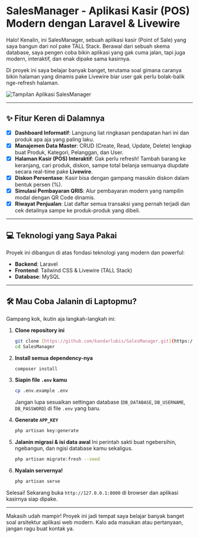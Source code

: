 # SalesManager - Aplikasi Kasir (POS) Modern dengan Laravel & Livewire

Halo! Kenalin, ini SalesManager, sebuah aplikasi kasir (Point of Sale) yang saya bangun dari nol pake TALL Stack. Berawal dari sebuah skema database, saya pengen coba bikin aplikasi yang gak cuma jalan, tapi juga modern, interaktif, dan enak dipake sama kasirnya.

Di proyek ini saya belajar banyak banget, terutama soal gimana caranya bikin halaman yang dinamis pake Livewire biar user gak perlu bolak-balik nge-refresh halaman.

![Tampilan Aplikasi SalesManager](https://github.com/user-attachments/assets/babc8bfb-f9f7-4575-a630-20965fcbc094)

---

## ✨ Fitur Keren di Dalamnya

-   [x] **Dashboard Informatif**: Langsung liat ringkasan pendapatan hari ini dan produk apa aja yang paling laku.
-   [x] **Manajemen Data Master**: CRUD (Create, Read, Update, Delete) lengkap buat Produk, Kategori, Pelanggan, dan User.
-   [x] **Halaman Kasir (POS) Interaktif**: Gak perlu refresh! Tambah barang ke keranjang, cari produk, diskon, sampe total belanja semuanya diupdate secara real-time pake **Livewire**.
-   [x] **Diskon Persentase**: Kasir bisa dengan gampang masukin diskon dalam bentuk persen (%).
-   [x] **Simulasi Pembayaran QRIS**: Alur pembayaran modern yang nampilin modal dengan QR Code dinamis.
-   [x] **Riwayat Penjualan**: Liat daftar semua transaksi yang pernah terjadi dan cek detailnya sampe ke produk-produk yang dibeli.

---

## 💻 Teknologi yang Saya Pakai

Proyek ini dibangun di atas fondasi teknologi yang modern dan powerful:

-   **Backend**: Laravel
-   **Frontend**: Tailwind CSS & Livewire (TALL Stack)
-   **Database**: MySQL

---

## 🛠️ Mau Coba Jalanin di Laptopmu?

Gampang kok, ikutin aja langkah-langkah ini:

1.  **Clone repository ini**
    ```bash
    git clone [https://github.com/kandarlubis/SalesManager.git](https://github.com/kandarlubis/SalesManager.git)
    cd SalesManager
    ```

2.  **Install semua dependency-nya**
    ```bash
    composer install
    ```

3.  **Siapin file `.env` kamu**
    ```bash
    cp .env.example .env
    ```
    Jangan lupa sesuaikan settingan database (`DB_DATABASE`, `DB_USERNAME`, `DB_PASSWORD`) di file `.env` yang baru.

4.  **Generate `APP_KEY`**
    ```bash
    php artisan key:generate
    ```

5.  **Jalanin migrasi & isi data awal**
    Ini perintah sakti buat ngebersihin, ngebangun, dan ngisi database kamu sekaligus.
    ```bash
    php artisan migrate:fresh --seed
    ```

6.  **Nyalain servernya!**
    ```bash
    php artisan serve
    ```

Selesai! Sekarang buka `http://127.0.0.1:8000` di browser dan aplikasi kasirnya siap dipake.

---

Makasih udah mampir! Proyek ini jadi tempat saya belajar banyak banget soal arsitektur aplikasi web modern. Kalo ada masukan atau pertanyaan, jangan ragu buat kontak ya.
